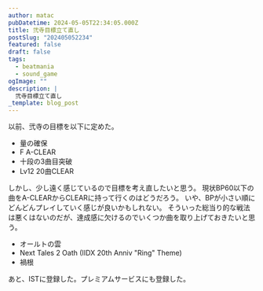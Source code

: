 ```yaml
---
author: matac
pubDatetime: 2024-05-05T22:34:05.000Z
title: 弐寺目標立て直し
postSlug: "202405052234"
featured: false
draft: false
tags:
  - beatmania
  - sound_game
ogImage: ""
description: |
  弐寺目標立て直し
_template: blog_post
---
```


以前、弐寺の目標を以下に定めた。

- 量の確保
- F A-CLEAR
- 十段の3曲目突破
- Lv12 20曲CLEAR

しかし、少し遠く感じているので目標を考え直したいと思う。
現状BP60以下の曲をA-CLEARからCLEARに持って行くのはどうだろう。
いや、BPが小さい順にどんどんプレイしていく感じが良いかもしれない。
そういった総当り的な戦法は悪くはないのだが、達成感に欠けるのでいくつか曲を取り上げておきたいと思う。

- オールトの雲
- Next Tales 2 Oath (IIDX 20th Anniv "Ring" Theme)
- 禍根

あと、ISTに登録した。プレミアムサービスにも登録した。
